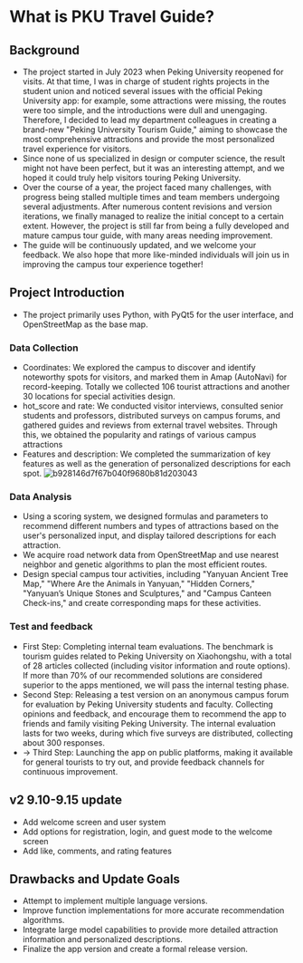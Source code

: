 # What is PKU Travel Guide?

## Background
- The project started in July 2023 when Peking University reopened for visits. At that time, I was in charge of student rights projects in the student union and noticed several issues with the official Peking University app: for example, some attractions were missing, the routes were too simple, and the introductions were dull and unengaging. Therefore, I decided to lead my department colleagues in creating a brand-new "Peking University Tourism Guide," aiming to showcase the most comprehensive attractions and provide the most personalized travel experience for visitors. 
- Since none of us specialized in design or computer science, the result might not have been perfect, but it was an interesting attempt, and we hoped it could truly help visitors touring Peking University.
- Over the course of a year, the project faced many challenges, with progress being stalled multiple times and team members undergoing several adjustments. After numerous content revisions and version iterations, we finally managed to realize the initial concept to a certain extent. However, the project is still far from being a fully developed and mature campus tour guide, with many areas needing improvement.
- The guide will be continuously updated, and we welcome your feedback. We also hope that more like-minded individuals will join us in improving the campus tour experience together!

## Project Introduction
- The project primarily uses Python, with PyQt5 for the user interface, and OpenStreetMap as the base map.
### Data Collection
- Coordinates: We explored the campus to discover and identify noteworthy spots for visitors, and marked them in Amap (AutoNavi) for record-keeping. Totally we collected 106 tourist attractions and another 30 locations for special activities design.
- hot_score and rate: We conducted visitor interviews, consulted senior students and professors, distributed surveys on campus forums, and gathered guides and reviews from external travel websites. Through this, we obtained the popularity and ratings of various campus attractions
- Features and description: We completed the summarization of key features as well as the generation of personalized descriptions for each spot.
![b928146d7f67b040f9680b81d203043](https://github.com/user-attachments/assets/93b8b2f0-87bd-4a27-b522-a8316bbf8a0d)
### Data Analysis
- Using a scoring system, we designed formulas and parameters to recommend different numbers and types of attractions based on the user's personalized input, and display tailored descriptions for each attraction.
- We acquire road network data from OpenStreetMap and use nearest neighbor and genetic algorithms to plan the most efficient routes.
- Design special campus tour activities, including "Yanyuan Ancient Tree Map," "Where Are the Animals in Yanyuan," "Hidden Corners," "Yanyuan’s Unique Stones and Sculptures," and "Campus Canteen Check-ins," and create corresponding maps for these activities.
### Test and feedback
- First Step: Completing internal team evaluations. The benchmark is tourism guides related to Peking University on Xiaohongshu, with a total of 28 articles collected (including visitor information and route options). If more than 70% of our recommended solutions are considered superior to the apps mentioned, we will pass the internal testing phase.
- Second Step: Releasing a test version on an anonymous campus forum for evaluation by Peking University students and faculty. Collecting opinions and feedback, and encourage them to recommend the app to friends and family visiting Peking University. The internal evaluation lasts for two weeks, during which five surveys are distributed, collecting about 300 responses.
- → Third Step: Launching the app on public platforms, making it available for general tourists to try out, and provide feedback channels for continuous improvement.

## v2 9.10-9.15 update
- Add welcome screen and user system
- Add options for registration, login, and guest mode to the welcome screen
- Add like, comments, and rating features

## Drawbacks and Update Goals
- Attempt to implement multiple language versions.
- Improve function implementations for more accurate recommendation algorithms.
- Integrate large model capabilities to provide more detailed attraction information and personalized descriptions.
- Finalize the app version and create a formal release version.
